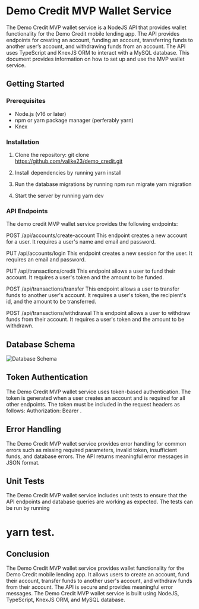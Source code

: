 # Demo Credit MVP Wallet Service

The Demo Credit MVP wallet service is a NodeJS API that provides wallet functionality for the Demo Credit mobile lending app. The API provides endpoints for creating an account, funding an account, transferring funds to another user’s account, and withdrawing funds from an account. The API uses TypeScript and KnexJS ORM to interact with a MySQL database. This document provides information on how to set up and use the MVP wallet service.


## Getting Started

### Prerequisites

- Node.js (v16 or later)
- npm or yarn package manager (perferably yarn)
- Knex

### Installation

1. Clone the repository:
git clone https://github.com/valike23/demo_credit.git

2. Install dependencies by running 
yarn install
3. Run the database migrations by running npm run migrate 
yarn migration
4. Start the server by running
 yarn dev
### API Endpoints
The demo credit MVP wallet service provides the following endpoints:

POST /api/accounts/create-account
This endpoint creates a new account for a user. It requires a user's name and email and password. 

PUT /api/accounts/login
This endpoint creates a new session for the user. It requires an email and password. 

PUT /api/transactions/credit
This endpoint allows a user to fund their account. It requires a user's token and the amount to be funded.

POST /api/transactions/transfer
This endpoint allows a user to transfer funds to another user's account. It requires a user's token, the recipient's id, and the amount to be transferred.

POST /api/transactions/withdrawal
This endpoint allows a user to withdraw funds from their account. It requires a user's token and the amount to be withdrawn.
## Database Schema

![Database Schema](https://res.cloudinary.com/tjconnect/image/upload/v1679378878/lendsqr_avsrwk.png)


## Token Authentication
The Demo Credit MVP wallet service uses token-based authentication. The token is generated when a user creates an account and is required for all other endpoints. The token must be included in the request headers as follows: Authorization: Bearer <token>.

## Error Handling
The Demo Credit MVP wallet service provides error handling for common errors such as missing required parameters, invalid token, insufficient funds, and database errors. The API returns meaningful error messages in JSON format.

## Unit Tests
The Demo Credit MVP wallet service includes unit tests to ensure that the API endpoints and database queries are working as expected. The tests can be run by running 
# yarn test.

## Conclusion
The Demo Credit MVP wallet service provides wallet functionality for the Demo Credit mobile lending app. It allows users to create an account, fund their account, transfer funds to another user's account, and withdraw funds from their account. The API is secure and provides meaningful error messages. The Demo Credit MVP wallet service is built using NodeJS, TypeScript, KnexJS ORM, and MySQL database.